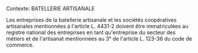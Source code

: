 Contexte: BATELLERIE ARTISANALE

Les entreprises de la batellerie artisanale et les sociétés coopératives artisanales mentionnées à l'article L. 4431-2 doivent être immatriculées au registre national des entreprises en tant qu'entreprise du secteur des métiers et de l'artisanat mentionnées au 3° de l'article L. 123-36 du code de commerce.